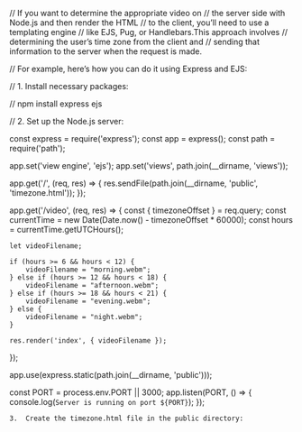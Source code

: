 // If you want to determine the appropriate video on 
// the server side with Node.js and then render the HTML
//  to the client, you’ll need to use a templating engine 
// like EJS, Pug, or Handlebars.This approach involves 
// determining the user’s time zone from the client and 
// sending that information to the server when the request is made.

// For example, here’s how you can do it using Express and EJS:

// 1.	Install necessary packages:

// npm install express ejs


// 2.	Set up the Node.js server:

const express = require('express');
const app = express();
const path = require('path');

app.set('view engine', 'ejs');
app.set('views', path.join(__dirname, 'views'));

app.get('/', (req, res) => {
    res.sendFile(path.join(__dirname, 'public', 'timezone.html'));
});

app.get('/video', (req, res) => {
    const { timezoneOffset } = req.query;
    const currentTime = new Date(Date.now() - timezoneOffset * 60000);
    const hours = currentTime.getUTCHours();

    let videoFilename;

    if (hours >= 6 && hours < 12) {
        videoFilename = "morning.webm";
    } else if (hours >= 12 && hours < 18) {
        videoFilename = "afternoon.webm";
    } else if (hours >= 18 && hours < 21) {
        videoFilename = "evening.webm";
    } else {
        videoFilename = "night.webm";
    }

    res.render('index', { videoFilename });
});

app.use(express.static(path.join(__dirname, 'public')));

const PORT = process.env.PORT || 3000;
app.listen(PORT, () => {
    console.log(`Server is running on port ${PORT}`);
});


	3.	Create the timezone.html file in the public directory:

<!DOCTYPE html>
<html lang="en">
<head>
    <meta charset="UTF-8">
    <meta name="viewport" content="width=device-width, initial-scale=1.0">
    <title>Determine Timezone</title>
</head>
<body>
    <script>
        // Get the user's timezone offset in minutes
        const timezoneOffset = new Date().getTimezoneOffset();

        // Redirect to the server with the timezone offset as a query parameter
        window.location.href = `/video?timezoneOffset=${timezoneOffset}`;
    </script>
</body>
</html>


	4.	Create the index.ejs file in the views directory:

<!DOCTYPE html>
<html lang="en">
<head>
    <meta charset="UTF-8">
    <meta name="viewport" content="width=device-width, initial-scale=1.0">
    <title>Video Background Example</title>
    <style>
        .video-background {
            position: fixed;
            top: 0;
            left: 0;
            width: 100%;
            height: 100%;
            overflow: hidden;
            z-index: -1;
        }

        video {
            width: 100%;
            height: 100%;
            object-fit: cover;
        }
    </style>
</head>
<body>
    <div class="video-background">
        <video autoplay muted playsinline loop id="background-video">
            <source src="/videos/<%= videoFilename %>" type="video/webm">
            Your browser does not support the video tag.
        </video>
    </div>
</body>
</html>



In this setup:

	1.	When a user visits the root URL /, they are served the timezone.html file, which uses JavaScript to get the user’s local timezone offset and redirects to /video with the timezone offset as a query parameter.
	2.	The server then calculates the current time based on the user’s timezone offset and selects the appropriate video filename.
	3.	The selected video filename is passed to the index.ejs template, which renders the HTML with the correct video source for the user’s local time.

Make sure you have your video files (morning.webm, afternoon.webm, evening.webm, night.webm) in the public/videos/ directory to be served correctly.If you want to determine the appropriate video on the server side with Node.js and then render the HTML to the client, you’ll need to use a templating engine like EJS, Pug, or Handlebars. This approach involves determining the user’s time zone from the client and sending that information to the server when the request is made.

For example, here’s how you can do it using Express and EJS:

	1.	Install necessary packages:

npm install express ejs


	2.	Set up the Node.js server:

const express = require('express');
const app = express();
const path = require('path');

app.set('view engine', 'ejs');
app.set('views', path.join(__dirname, 'views'));

app.get('/', (req, res) => {
    res.sendFile(path.join(__dirname, 'public', 'timezone.html'));
});

app.get('/video', (req, res) => {
    const { timezoneOffset } = req.query;
    const currentTime = new Date(Date.now() - timezoneOffset * 60000);
    const hours = currentTime.getUTCHours();

    let videoFilename;

    if (hours >= 6 && hours < 12) {
        videoFilename = "morning.webm";
    } else if (hours >= 12 && hours < 18) {
        videoFilename = "afternoon.webm";
    } else if (hours >= 18 && hours < 21) {
        videoFilename = "evening.webm";
    } else {
        videoFilename = "night.webm";
    }

    res.render('index', { videoFilename });
});

app.use(express.static(path.join(__dirname, 'public')));

const PORT = process.env.PORT || 3000;
app.listen(PORT, () => {
    console.log(`Server is running on port ${PORT}`);
});


	3.	Create the timezone.html file in the public directory:

<!DOCTYPE html>
<html lang="en">
<head>
    <meta charset="UTF-8">
    <meta name="viewport" content="width=device-width, initial-scale=1.0">
    <title>Determine Timezone</title>
</head>
<body>
    <script>
        // Get the user's timezone offset in minutes
        const timezoneOffset = new Date().getTimezoneOffset();

        // Redirect to the server with the timezone offset as a query parameter
        window.location.href = `/video?timezoneOffset=${timezoneOffset}`;
    </script>
</body>
</html>


	4.	Create the index.ejs file in the views directory:

<!DOCTYPE html>
<html lang="en">
<head>
    <meta charset="UTF-8">
    <meta name="viewport" content="width=device-width, initial-scale=1.0">
    <title>Video Background Example</title>
    <style>
        .video-background {
            position: fixed;
            top: 0;
            left: 0;
            width: 100%;
            height: 100%;
            overflow: hidden;
            z-index: -1;
        }

        video {
            width: 100%;
            height: 100%;
            object-fit: cover;
        }
    </style>
</head>
<body>
    <div class="video-background">
        <video autoplay muted playsinline loop id="background-video">
            <source src="/videos/<%= videoFilename %>" type="video/webm">
            Your browser does not support the video tag.
        </video>
    </div>
</body>
</html>



                                    In this setup:

                                    1.	When a user visits the root URL /, they are served the timezone.html file, which uses JavaScript to get the user’s local timezone offset and redirects to /video with the timezone offset as a query parameter.
                                    2.	The server then calculates the current time based on the user’s timezone offset and selects the appropriate video filename.
                                    3.	The selected video filename is passed to the index.ejs template, which renders the HTML with the correct video source for the user’s local time.

                                    Make sure you have your video files (morning.webm, afternoon.webm, evening.webm, night.webm) in the public/videos/ directory to be served correctly.